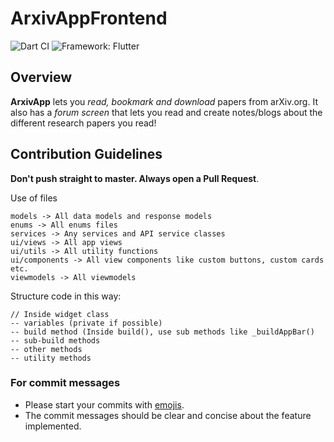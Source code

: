 # ArxivAppFrontend

![Dart CI](https://github.com/praeclarumjj3/ArxivAppFrontend/workflows/Dart%20CI/badge.svg?branch=master)
![Framework: Flutter](https://img.shields.io/badge/Framework-Flutter-blue.svg)

## Overview

**ArxivApp** lets you *read, bookmark and download* papers from arXiv.org. It also has a *forum screen* that lets you read and create notes/blogs about the different research papers you read!

## Contribution Guidelines

**Don't push straight to master. Always open a Pull Request**.

Use of files

    models -> All data models and response models
    enums -> All enums files
    services -> Any services and API service classes
    ui/views -> All app views
    ui/utils -> All utility functions
    ui/components -> All view components like custom buttons, custom cards etc.
    viewmodels -> All viewmodels

Structure code in this way:

    // Inside widget class
    -- variables (private if possible)
    -- build method (Inside build(), use sub methods like _buildAppBar()
    -- sub-build methods
    -- other methods
    -- utility methods

### For commit messages

- Please start your commits with [emojis](https://gist.github.com/parmentf/035de27d6ed1dce0b36a).
- The commit messages should be clear and concise about the feature implemented.

